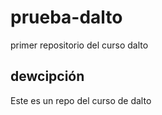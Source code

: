 # prueba-dalto
primer repositorio del curso dalto

## dewcipción
Este es un repo del curso de dalto
